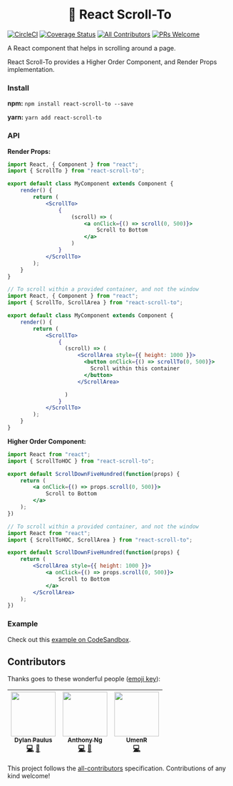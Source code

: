 <h1 align="center">
    👟 React Scroll-To
</h1>

[![CircleCI](https://circleci.com/gh/ganderzz/react-scroll-to/tree/master.svg?style=svg)](https://circleci.com/gh/ganderzz/react-scroll-to/tree/master)
[![Coverage Status](https://coveralls.io/repos/github/ganderzz/react-scroll-to/badge.svg?branch=feature%2Fcreate-circi-artifact)](https://coveralls.io/github/ganderzz/react-scroll-to?branch=feature%2Fcreate-circi-artifact)
[![All Contributors](https://img.shields.io/badge/all_contributors-3-orange.svg?style=flat-square)](#contributors)
[![PRs Welcome](https://img.shields.io/badge/PRs-welcome-brightgreen.svg?style=flat-square)](http://makeapullrequest.com) 


A React component that helps in scrolling around a page.

React Scroll-To provides a Higher Order Component, and Render Props implementation.

### Install

**npm:** `npm install react-scroll-to --save`

**yarn:** `yarn add react-scroll-to`


### API

**Render Props:**

```jsx
import React, { Component } from "react";
import { ScrollTo } from "react-scroll-to";

export default class MyComponent extends Component {
    render() {
        return (
            <ScrollTo>
                {
                    (scroll) => (
                        <a onClick={() => scroll(0, 500)}>
                            Scroll to Bottom
                        </a>
                    )
                }
            </ScrollTo>
        );
    }
}
```

```jsx
// To scroll within a provided container, and not the window
import React, { Component } from "react";
import { ScrollTo, ScrollArea } from "react-scroll-to";

export default class MyComponent extends Component {
    render() {
        return (
            <ScrollTo>
                {
                  (scroll) => (
                      <ScrollArea style={{ height: 1000 }}>
                        <button onClick={() => scrollTo(0, 500)}>
                          Scroll within this container
                        </button>
                      </ScrollArea>

                  )
                }
            </ScrollTo>
        );
    }
}
```

**Higher Order Component:**

```jsx
import React from "react";
import { ScrollToHOC } from "react-scroll-to";

export default ScrollDownFiveHundred(function(props) {
    return (
        <a onClick={() => props.scroll(0, 500)}>
            Scroll to Bottom
        </a>
    );
})
```

```jsx
// To scroll within a provided container, and not the window
import React from "react";
import { ScrollToHOC, ScrollArea } from "react-scroll-to";

export default ScrollDownFiveHundred(function(props) {
    return (
        <ScrollArea style={{ height: 1000 }}>
            <a onClick={() => props.scroll(0, 500)}>
                Scroll to Bottom
            </a>
        </ScrollArea>
    );
})
```

### Example
Check out this [example on CodeSandbox](https://codesandbox.io/s/yqlj0yjr41).

## Contributors

Thanks goes to these wonderful people ([emoji key](https://github.com/kentcdodds/all-contributors#emoji-key)):

<!-- ALL-CONTRIBUTORS-LIST:START - Do not remove or modify this section -->
| [<img src="https://avatars3.githubusercontent.com/u/5566054?v=4" width="100px;"/><br /><sub><b>Dylan Paulus</b></sub>](http://www.dylanpaulus.com)<br />[💻](https://github.com/ganderzz/react-scroll-to/commits?author=ganderzz "Code") [📖](https://github.com/ganderzz/react-scroll-to/commits?author=ganderzz "Documentation") | [<img src="https://avatars1.githubusercontent.com/u/14035529?v=4" width="100px;"/><br /><sub><b>Anthony Ng</b></sub>](http://anthonyng.me)<br />[💻](https://github.com/ganderzz/react-scroll-to/commits?author=newyork-anthonyng "Code") [📖](https://github.com/ganderzz/react-scroll-to/commits?author=newyork-anthonyng "Documentation") | [<img src="https://avatars1.githubusercontent.com/u/17663679?v=4" width="100px;"/><br /><sub><b>UmenR</b></sub>](https://github.com/UmenR)<br />[💻](https://github.com/ganderzz/react-scroll-to/commits?author=UmenR "Code") |
| :---: | :---: | :---: |
<!-- ALL-CONTRIBUTORS-LIST:END -->

This project follows the [all-contributors](https://github.com/kentcdodds/all-contributors) specification. Contributions of any kind welcome!